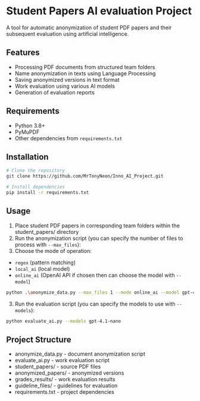# Student Papers AI evaluation Project

A tool for automatic anonymization of student PDF papers and their subsequent evaluation using artificial intelligence.

## Features

- Processing PDF documents from structured team folders
- Name anonymization in texts using Language Processing
- Saving anonymized versions in text format
- Work evaluation using various AI models
- Generation of evaluation reports

## Requirements

- Python 3.8+
- PyMuPDF
- Other dependencies from `requirements.txt`

## Installation

```bash
# Clone the repository
git clone https://github.com/MrTonyNeon/Inno_AI_Project.git

# Install dependencies
pip install -r requirements.txt
```

## Usage
1. Place student PDF papers in corresponding team folders within the student_papers/ directory
2. Run the anonymization script (you can specify the number of files to process with `--max_files`):
3. Choose the mode of operation:
- `regex` (pattern matching)
- `local_ai` (local model)
- `online_ai` (OpenAI API if chosen then can choose the model with `--model`)
```bash
python .\anonymize_data.py --max_files 1 --mode online_ai --model gpt-4o
```

3. Run the evaluation script (you can specify the models to use with `--models`):
```bash
python evaluate_ai.py --models gpt-4.1-nano
```

## Project Structure
- anonymize_data.py - document anonymization script
- evaluate_ai.py - work evaluation script
- student_papers/ - source PDF files
- anonymized_papers/ - anonymized versions
- grades_results/ - work evaluation results
- guideline_files/ - guidelines for evaluation
- requirements.txt - project dependencies
